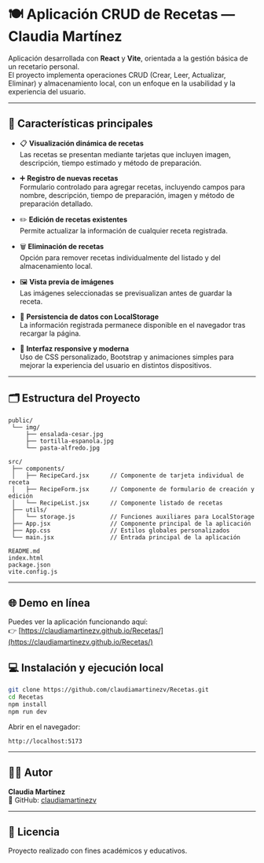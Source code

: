 # 🍽️ Aplicación CRUD de Recetas — Claudia Martínez

Aplicación desarrollada con **React** y **Vite**, orientada a la gestión básica de un recetario personal.  
El proyecto implementa operaciones CRUD (Crear, Leer, Actualizar, Eliminar) y almacenamiento local, con un enfoque en la usabilidad y la experiencia del usuario.

---

## 🎯 Características principales

- 📋 **Visualización dinámica de recetas**  
  Las recetas se presentan mediante tarjetas que incluyen imagen, descripción, tiempo estimado y método de preparación.

- ➕ **Registro de nuevas recetas**  
  Formulario controlado para agregar recetas, incluyendo campos para nombre, descripción, tiempo de preparación, imagen y método de preparación detallado.

- ✏️ **Edición de recetas existentes**  
  Permite actualizar la información de cualquier receta registrada.

- 🗑️ **Eliminación de recetas**  
  Opción para remover recetas individualmente del listado y del almacenamiento local.

- 🖼️ **Vista previa de imágenes**  
  Las imágenes seleccionadas se previsualizan antes de guardar la receta.

- 💾 **Persistencia de datos con LocalStorage**  
  La información registrada permanece disponible en el navegador tras recargar la página.

- 🎨 **Interfaz responsive y moderna**  
  Uso de CSS personalizado, Bootstrap y animaciones simples para mejorar la experiencia del usuario en distintos dispositivos.

---

## 🗂️ Estructura del Proyecto

```
public/
 └── img/
     ├── ensalada-cesar.jpg
     ├── tortilla-espanola.jpg
     └── pasta-alfredo.jpg

src/
 ├── components/
 │   ├── RecipeCard.jsx      // Componente de tarjeta individual de receta
 │   ├── RecipeForm.jsx      // Componente de formulario de creación y edición
 │   └── RecipeList.jsx      // Componente listado de recetas
 ├── utils/
 │   └── storage.js          // Funciones auxiliares para LocalStorage
 ├── App.jsx                 // Componente principal de la aplicación
 ├── App.css                 // Estilos globales personalizados
 └── main.jsx                // Entrada principal de la aplicación

README.md
index.html
package.json
vite.config.js
```

---

## 🌐 Demo en línea

Puedes ver la aplicación funcionando aquí:  
👉 [https://claudiamartinezv.github.io/Recetas/](https://claudiamartinezv.github.io/Recetas/)


## 💻 Instalación y ejecución local

```bash
git clone https://github.com/claudiamartinezv/Recetas.git
cd Recetas
npm install
npm run dev
```

Abrir en el navegador:  
```
http://localhost:5173
```

---

## 👩‍💻 Autor

**Claudia Martínez**  
🔗 GitHub: [claudiamartinezv](https://github.com/claudiamartinezv)

---

## 📄 Licencia

Proyecto realizado con fines académicos y educativos.
